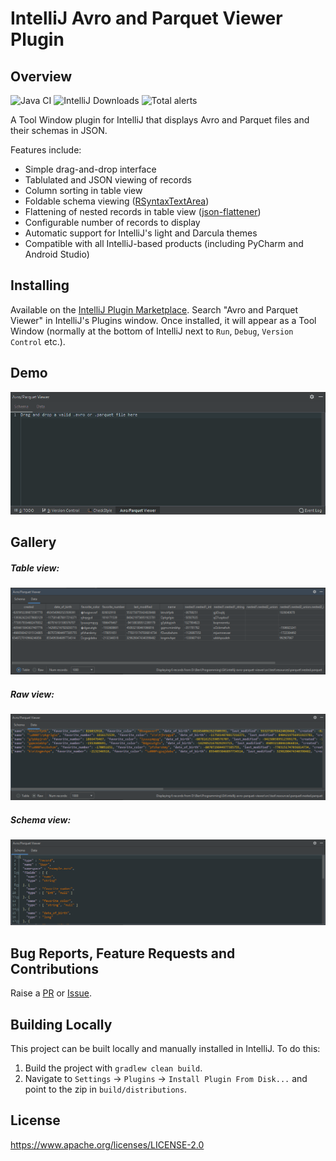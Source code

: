 # IntelliJ Avro and Parquet Viewer Plugin

## Overview

![Java CI](https://github.com/benwatson528/intellij-avro-parquet-plugin/workflows/Java%20CI/badge.svg)
![IntelliJ Downloads](https://img.shields.io/jetbrains/plugin/d/12281-avro-and-parquet-viewer)
![Total alerts](https://img.shields.io/lgtm/alerts/g/benwatson528/intellij-avro-parquet-plugin.svg?logo=lgtm&logoWidth=18)

A Tool Window plugin for IntelliJ that displays Avro and Parquet files and their schemas in JSON.

Features include:
 - Simple drag-and-drop interface
 - Tablulated and JSON viewing of records
 - Column sorting in table view
 - Foldable schema viewing ([RSyntaxTextArea](https://github.com/bobbylight/RSyntaxTextArea))
 - Flattening of nested records in table view ([json-flattener](https://github.com/wnameless/json-flattener))
 - Configurable number of records to display
 - Automatic support for IntelliJ's light and Darcula themes
 - Compatible with all IntelliJ-based products (including PyCharm and Android Studio)


## Installing

Available on the [IntelliJ Plugin Marketplace](https://plugins.jetbrains.com/plugin/12281-avro-and-parquet-viewer). Search "Avro and Parquet Viewer" in IntelliJ's Plugins window. Once installed, it will appear as a Tool Window (normally at the bottom of IntelliJ next to `Run`, `Debug`, `Version Control` etc.).


## Demo

![](images/demo.gif)


## Gallery

##### Table view:

![table view](images/table-view.png "Table view")


##### Raw view:

![raw view](images/raw-view.png "Raw view")


##### Schema view:

![schema view](images/schema-view.png "Schema view")


## Bug Reports, Feature Requests and Contributions

Raise a [PR](https://github.com/benwatson528/intellij-avro-parquet-plugin/pulls) or [Issue](https://github.com/benwatson528/intellij-avro-parquet-plugin/issues).


## Building Locally

This project can be built locally and manually installed in IntelliJ. To do this:

1. Build the project with `gradlew clean build`.
2. Navigate to `Settings` -> `Plugins` -> `Install Plugin From Disk...` and point to the zip in `build/distributions`.


## License

https://www.apache.org/licenses/LICENSE-2.0
